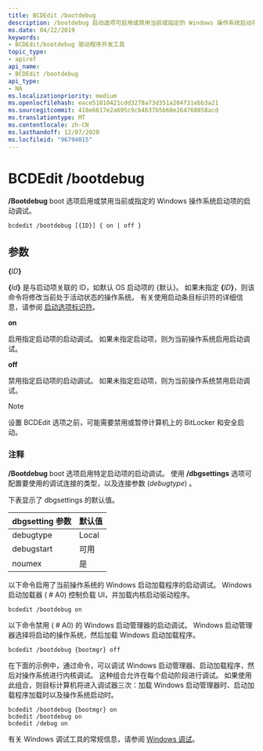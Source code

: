```yaml
---
title: BCDEdit /bootdebug
description: /bootdebug 启动选项可启用或禁用当前或指定的 Windows 操作系统启动项目的启动调试。
ms.date: 04/22/2019
keywords:
- BCDEdit/bootdebug 驱动程序开发工具
topic_type:
- apiref
api_name:
- BCDEdit /bootdebug
api_type:
- NA
ms.localizationpriority: medium
ms.openlocfilehash: eace51810421cdd3278a73d351a204f31ebb3a21
ms.sourcegitcommit: 418e6617e2a695c9cb4b37b5b60e264760858acd
ms.translationtype: MT
ms.contentlocale: zh-CN
ms.lasthandoff: 12/07/2020
ms.locfileid: "96794015"
---
```

# <a name="bcdedit-bootdebug"></a>BCDEdit /bootdebug

**/Bootdebug** boot 选项启用或禁用当前或指定的 Windows 操作系统启动项的启动调试。


``` syntax
bcdedit /bootdebug [{ID}] { on | off }
```

<a name="parameters"></a>参数
----------

**{**<em>ID</em>**}**

**{**<em>Id</em>**}** 是与启动项关联的 ID，如默认 OS 启动项的 {默认}。 如果未指定 **{**<em>ID</em>**}**，则该命令将修改当前处于活动状态的操作系统。 有关使用启动条目标识符的详细信息，请参阅 [启动选项标识符](boot-options-identifiers.md)。

**on**

启用指定启动项的启动调试。 如果未指定启动项，则为当前操作系统启用启动调试。

**off**

禁用指定启动项的启动调试。 如果未指定启动项，则为当前操作系统禁用启动调试。

> [!NOTE]
> 设置 BCDEdit 选项之前，可能需要禁用或暂停计算机上的 BitLocker 和安全启动。

### <a name="comments"></a>注释

**/Bootdebug** boot 选项启用特定启动项的启动调试。 使用 **/dbgsettings** 选项可配置要使用的调试连接的类型，以及连接参数 (*debugtype*) 。 

下表显示了 dbgsettings 的默认值。

|dbgsetting 参数|默认值|
|--- |--- |
|debugtype|Local|
|debugstart|可用|
|noumex|是|


以下命令启用了当前操作系统的 Windows 启动加载程序的启动调试。 Windows 启动加载器 ( # A0) 控制负载 UI，并加载内核启动驱动程序。

```console
bcdedit /bootdebug on
```

以下命令禁用 ( # A0) 的 Windows 启动管理器的启动调试。 Windows 启动管理器选择将启动的操作系统，然后加载 Windows 启动加载程序。

```console
bcdedit /bootdebug {bootmgr} off
```

在下面的示例中，通过命令，可以调试 Windows 启动管理器、启动加载程序，然后对操作系统进行内核调试。 这种组合允许在每个启动阶段进行调试。 如果使用此组合，则目标计算机将进入调试器三次：加载 Windows 启动管理器时、启动加载程序加载时以及操作系统启动时。

```console
bcdedit /bootdebug {bootmgr} on
bcdedit /bootdebug on
bcdedit /debug on
```

有关 Windows 调试工具的常规信息，请参阅 [Windows 调试](../debugger/index.md)。
